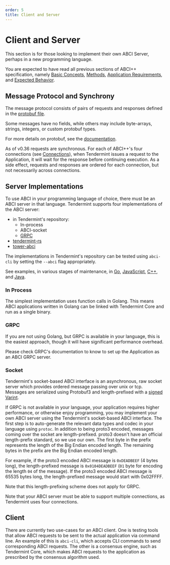```yaml
---
order: 5
title: Client and Server
---
```


# Client and Server

This section is for those looking to implement their own ABCI Server, perhaps in
a new programming language.

You are expected to have read all previous sections of ABCI++ specification, namely
[Basic Concepts](./abci%2B%2B_basic_concepts_002_draft.md),
[Methods](./abci%2B%2B_methods_002_draft.md),
[Application Requirements](./abci%2B%2B_app_requirements_002_draft.md), and
[Expected Behavior](./abci%2B%2B_tmint_expected_behavior_002_draft.md).

## Message Protocol and Synchrony

The message protocol consists of pairs of requests and responses defined in the
[protobuf file](../../proto/tendermint/abci/types.proto).

Some messages have no fields, while others may include byte-arrays, strings, integers,
or custom protobuf types.

For more details on protobuf, see the [documentation](https://developers.google.com/protocol-buffers/docs/overview).

As of v0.36 requests are synchronous. For each of ABCI++'s four connections (see
[Connections](./abci%2B%2B_app_requirements_002_draft.md)), when Tendermint issues a request to the
Application, it will wait for the response before continuing execution. As a side effect,
requests and responses are ordered for each connection, but not necessarily across connections.

## Server Implementations

To use ABCI in your programming language of choice, there must be an ABCI
server in that language. Tendermint supports four implementations of the ABCI server:

- in Tendermint's repository:
    - In-process
    - ABCI-socket
    - [GRPC](https://grpc.io/)
- [tendermint-rs](https://github.com/informalsystems/tendermint-rs)
- [tower-abci](https://github.com/penumbra-zone/tower-abci)

The implementations in Tendermint's repository can be tested using `abci-cli` by setting
the `--abci` flag appropriately.

See examples, in various stages of maintenance, in
[Go](https://github.com/tendermint/tendermint/tree/master/abci/server),
[JavaScript](https://github.com/tendermint/js-abci),
[C++](https://github.com/mdyring/cpp-tmsp), and
[Java](https://github.com/jTendermint/jabci).

### In Process

The simplest implementation uses function calls in Golang.
This means ABCI applications written in Golang can be linked with Tendermint Core and run as a single binary.

### GRPC

If you are not using Golang,
but GRPC is available in your language, this is the easiest approach,
though it will have significant performance overhead.

Please check GRPC's documentation to know to set up the Application as an
ABCI GRPC server.

### Socket

Tendermint's socket-based ABCI interface is an asynchronous,
raw socket server which provides ordered message passing over unix or tcp.
Messages are serialized using Protobuf3 and length-prefixed with a [signed Varint](https://developers.google.com/protocol-buffers/docs/encoding?csw=1#signed-integers).

If GRPC is not available in your language, your application requires higher
performance, or otherwise enjoy programming, you may implement your own
ABCI server using the Tendermint's socket-based ABCI interface.
The first step is to auto-generate the relevant data
types and codec in your language using `protoc`.
In addition to being proto3 encoded, messages coming over
the socket are length-prefixed. proto3 doesn't have an
official length-prefix standard, so we use our own. The first byte in
the prefix represents the length of the Big Endian encoded length. The
remaining bytes in the prefix are the Big Endian encoded length.

For example, if the proto3 encoded ABCI message is `0xDEADBEEF` (4
bytes long), the length-prefixed message is `0x0104DEADBEEF` (`01` byte for encoding the length `04` of the message). If the proto3
encoded ABCI message is 65535 bytes long, the length-prefixed message
would start with 0x02FFFF.

Note that this length-prefixing scheme does not apply for GRPC.

Note that your ABCI server must be able to support multiple connections, as
Tendermint uses four connections.

## Client

There are currently two use-cases for an ABCI client. One is testing
tools that allow ABCI requests to be sent to the actual application via
command line. An example of this is `abci-cli`, which accepts CLI commands
to send corresponding ABCI requests.
The other is a consensus engine, such as Tendermint Core,
which makes ABCI requests to the application as prescribed by the consensus
algorithm used.
